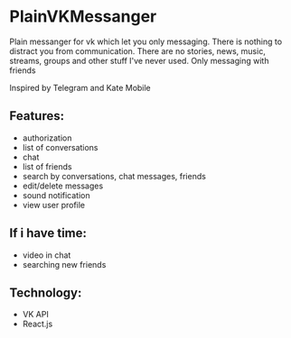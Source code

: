 # PlainVKMessanger

Plain messanger for vk which let you only messaging. There is nothing to distract you from communication. There are no stories, news, music, streams, groups and other stuff I've never used. Only messaging with friends

Inspired by Telegram and Kate Mobile

## Features:

* authorization
* list of conversations
* chat
* list of friends
* search by conversations, chat messages, friends
* edit/delete messages
* sound notification
* view user profile

## If i have time:
* video in chat
* searching new friends

## Technology:

* VK API
* React.js

